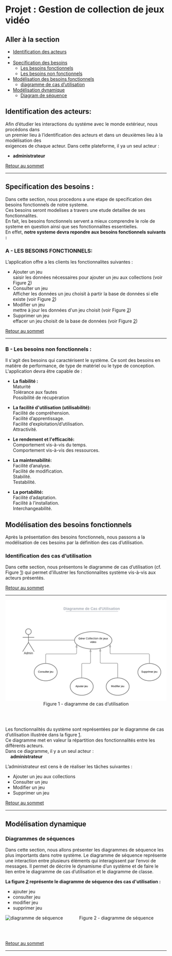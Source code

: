 # Projet : Gestion de collection de jeux vidéo
## Aller à la section
* [Identification des acteurs](#Identification-des-acteurs)
* 
* [Specification des besoins](#Specification-des-besoins)  
  * [Les besoins fonctionnels](#A---Les-besoins-fonctionnels)
  * [Les besoins non fonctionnels](#B---Les-besoins-non-fonctionnels)
* [Modélisation des besoins fonctionnels](#Modélisation-des-besoins-fonctionnels)
  * [diagramme de cas d’utilisation](#fig1)
* [Modélisation dynamique](#Modélisation-dynamique)
  * [Diagram de séquence ](#fig2)


## Identification des acteurs:
Afin d’étudier les interactions du systéme avec le monde extérieur, nous procédons dans  
un premier lieu à l’identification des acteurs et dans un deuxièmes lieu à la modélisation des  
exigences de chaque acteur. Dans cette plateforme, il ya un seul acteur :  
 - **administrateur**   

[Retour au sommet](#squelette-du-site)

---

## Specification des besoins :

Dans cette section, nous procedons a une etape de specification des besoins fonctionnels de notre systeme.  
Ces besoins seront modelises a travers une etude detaillee de ses fonctionnalites.   
En fait, les besoins fonctionnels servent a mieux comprendre le role de systeme en question ainsi que ses fonctionnalites essentielles.   
En effet, **notre systeme devra repondre aux besoins fonctionnels suivants :**

### A - LES BESOINS FONCTIONNELS:
L’application offre a les clients les fonctionnalites suivantes :<br> 
* Ajouter un jeu <br>
   saisir les données nécessaires pour ajouter un jeu aux collections (voir Figure [2](#fig2))
* Consulter un jeu<br>
   Afficher les données un jeu choisit à partir la base de données si elle existe (voir Figure [2](#fig2))
* Modifier un jeu<br>
   mettre à jour les données d'un jeu choisit (voir Figure [2](#fig2))
* Supprimer un jeu<br>
   effacer un jeu choisit de la base de données (voir Figure [2](#fig2))
   
[Retour au sommet](#squelette-du-site)

---
   
### B - Les besoins non fonctionnels :
Il s'agit des besoins qui caractérisent le système. Ce sont des besoins en matière de performance, de type de matériel ou le type de conception. 
L'application devra être capable de :

- **La fiabilité :**  
 Maturité  
 Tolérance aux fautes  
 Possibilité de récupération  
 
- **La facilité d'utilisation (utilisabilité):**  
 Facilité de compréhension.  
 Facilité d’apprentissage.  
 Facilité d’exploitation/d’utilisation.  
 Attractivité.  
 
- **Le rendement et l'efficacité:**  
 Comportement vis-à-vis du temps.  
 Comportement vis-à-vis des ressources.  
- **La maintenabilité:**  
 Facilité d’analyse.  
Facilité de modification.  
Stabilité.  
Testabilité.  

- **La portabilité:**  
Facilité d’adaptation.  
Facilité à l’installation.  
Interchangeabilité.  

## Modélisation des besoins fonctionnels
Après la présentation des besoins fonctionnels, nous passons a la modélisation de ces
besoins par la définition des cas d’utilisation.
### Identification des cas d’utilisation
Dans cette section, nous présentons le diagramme de cas d’utilisation  (cf. Figure [1](#fig1))
qui permet d’illustrer les fonctionnalites système  vis-à-vis aux acteurs présentés.

[Retour au sommet](#squelette-du-site)

---


<img id="fig1" src="https://github.com/TrabelsiKhalil/MINI-projet-Web/blob/main/spec/Diagramme%20de%20Cas%20d'Utilisation.png"
     alt="diagramme de cas d’utilisation"
     style="float: left; margin-right: 10px;" />
     
<p align="center">
Figure 1 - diagramme de cas d’utilisation 
</p>
<br></br>

Les fonctionnalités du système sont représentées par le diagramme de cas d’utilisation illustrée dans la figure [1](#fig1).  
Ce diagramme met en valeur la répartition des fonctionnalités entre les différents acteurs.  
Dans ce diagramme, il y a un seul acteur :  
&nbsp;&nbsp;&nbsp;&nbsp;**administrateur**



L’administrateur est cens ́e de réaliser les tâches suivantes :

* Ajouter un jeu aux collections<br>
* Consulter un jeu<br>
* Modifier un jeu<br>
* Supprimer un jeu<br>  


[Retour au sommet](#squelette-du-site)

---

## Modélisation dynamique
### Diagrammes de séquences
Dans cette section, nous allons présenter les diagrammes de séquence les plus importants dans notre système. Le diagramme de séquence représente une interaction entre
plusieurs éléments qui interagissent par l’envoi de messages. Il permet de décrire le dynamisme d’un système et de faire le lien entre le diagramme de cas d’utilisation et le diagramme de classe.

**La figure [2](#fig2) représente le diagramme de séquence des cas d'utilisation :**  
* ajouter jeu
* consulter jeu
* modifier jeu
* supprimer jeu


 
 <img id="fig2" src="https://github.com/TrabelsiKhalil/MINI-projet-Web/blob/main/spec/Diagram%20de%20s%C3%A9quence.png"
     alt="diagramme de séquence"
     style="float: left; margin-right: 10px;" />
     
<p align="center" >
Figure 2 - diagramme de séquence
</p>
<br></br>

[Retour au sommet](#squelette-du-site)

---

